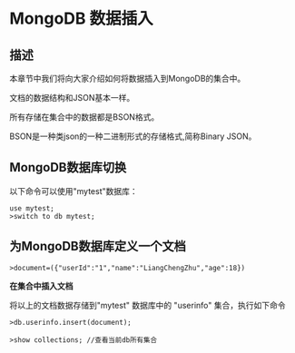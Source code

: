 # **MongoDB 数据插入**

## **描述**

本章节中我们将向大家介绍如何将数据插入到MongoDB的集合中。

文档的数据结构和JSON基本一样。

所有存储在集合中的数据都是BSON格式。

BSON是一种类json的一种二进制形式的存储格式,简称Binary JSON。

## **MongoDB数据库切换**

以下命令可以使用"mytest"数据库：

```
use mytest; 
>switch to db mytest;
```

## **为MongoDB数据库定义一个文档**

```
>document=({"userId":"1","name":"LiangChengZhu","age":18})
```

**在集合中插入文档**

将以上的文档数据存储到"mytest" 数据库中的 "userinfo" 集合，执行如下命令

```
>db.userinfo.insert(document);

>show collections; //查看当前db所有集合
```

